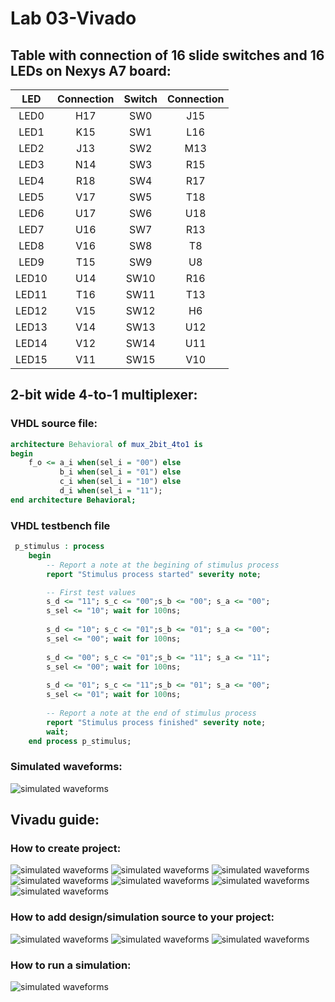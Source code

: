 # Lab 03-Vivado

## Table with connection of 16 slide switches and 16 LEDs on Nexys A7 board:
| **LED** | **Connection** | **Switch** | **Connection** | 
| :-: | :-: | :-: | :-: |
| LED0 | H17 | SW0 | J15 |
| LED1 | K15 | SW1 | L16 |
| LED2 | J13 | SW2 | M13 |
| LED3 | N14 | SW3 | R15 |
| LED4 | R18 | SW4 | R17 |
| LED5 | V17 | SW5 | T18 |
| LED6 | U17 | SW6 | U18 |
| LED7 | U16 | SW7 | R13 |
| LED8 | V16 | SW8 | T8 |
| LED9 | T15 | SW9 | U8 |
| LED10 | U14 | SW10 | R16 |
| LED11 | T16 | SW11 | T13 |
| LED12 | V15 | SW12 | H6 |
| LED13 | V14 | SW13 | U12 |
| LED14 | V12 | SW14 | U11 |
| LED15 | V11 | SW15 | V10 |

## 2-bit wide 4-to-1 multiplexer:

### VHDL source file:
```vhdl
architecture Behavioral of mux_2bit_4to1 is
begin
    f_o <= a_i when(sel_i = "00") else
           b_i when(sel_i = "01") else
           c_i when(sel_i = "10") else
           d_i when(sel_i = "11");  
end architecture Behavioral;
```

### VHDL testbench file
```vhdl
 p_stimulus : process
    begin
        -- Report a note at the begining of stimulus process
        report "Stimulus process started" severity note;

        -- First test values
        s_d <= "11"; s_c <= "00";s_b <= "00"; s_a <= "00";
        s_sel <= "10"; wait for 100ns;
        
        s_d <= "10"; s_c <= "01";s_b <= "01"; s_a <= "00";
        s_sel <= "00"; wait for 100ns;
        
        s_d <= "00"; s_c <= "01";s_b <= "11"; s_a <= "11";
        s_sel <= "00"; wait for 100ns;
        
        s_d <= "01"; s_c <= "11";s_b <= "01"; s_a <= "00";
        s_sel <= "01"; wait for 100ns;
                
        -- Report a note at the end of stimulus process
        report "Stimulus process finished" severity note;
        wait;
    end process p_stimulus;
```
### Simulated waveforms:
![simulated waveforms](images/flowchart.png)

## Vivadu guide:
### How to create project:
![simulated waveforms](images/create_project.png)
![simulated waveforms](images/create_project2.png)
![simulated waveforms](images/create_project3.png)
![simulated waveforms](images/create_project4.png)
![simulated waveforms](images/create_project5.png)
![simulated waveforms](images/create_project6.png)
![simulated waveforms](images/create_project7.png)

### How to add design/simulation source to your project:
![simulated waveforms](images/sources1.png)
![simulated waveforms](images/sources2.png)
![simulated waveforms](images/sources3.png)

### How to run a simulation:
![simulated waveforms](images/simulation.png)